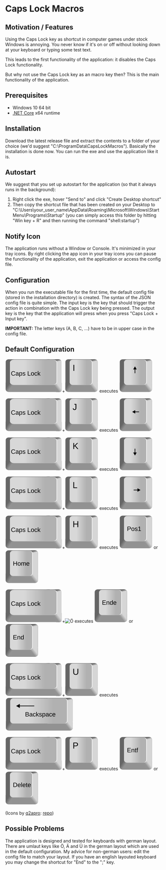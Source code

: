# Caps Lock Macros
## Motivation / Features
Using the Caps Lock key as shortcut in computer games under stock Windows is annoying. You never know if it's on or off without looking down at your keyboard or typing some test text.

This leads to the first functionality of the application: it disables the Caps Lock functionality.

But why not use the Caps Lock key as an macro key then? This is the main functionality of the application.

## Prerequisites

- Windows 10 64 bit
- [.NET Core](https://dotnet.microsoft.com/download) x64 runtime

## Installation

Download the latest release file and extract the contents to a folder of your choice (we'd suggest "C:\ProgramData\CapsLockMacros"). Basically the installation is done now. You can run the exe and use the application like it is.

## Autostart

We suggest that you set up autostart for the application (so that it always runs in the background):

1. Right click the exe, hover "Send to" and click "Create Desktop shortcut"
2. Then copy the shortcut file that has been created on your Desktop to "C:\Users\your_user_name\AppData\Roaming\Microsoft\Windows\Start Menu\Programs\Startup" (you can simply access this folder by hitting "Win key + R" and then running the command "shell:startup")

## Notify Icon

The application runs without a Window or Console. It's minimized in your tray icons. By right clicking the app icon in your tray icons you can pause the functionality of the application, exit the application or access the config file.

## Configuration

When you run the executable file for the first time, the default config file (stored in the installation directory) is created. The syntax of the JSON config file is quite simple. The input key is the key that should trigger the action in combination with the Caps Lock key being pressed. The output key is the key that the application will press when you press "Caps Lock + Input key".

**IMPORTANT:** The letter keys (A, B, C, ...) have to be in upper case in the config file.

## Default Configuration

![capslock](single-keys-blank\capslock.svg)+![I](single-keys-blank\i.svg)	executes	![Up](single-keys-blank/cursor-up.svg)

![capslock](single-keys-blank\capslock.svg)+![J](single-keys-blank\J.svg)	executes	![Left](single-keys-blank\cursor-left.svg)

![capslock](single-keys-blank\capslock.svg)+![K](single-keys-blank\K.svg)	executes	![Down](single-keys-blank\cursor-down.svg)

![capslock](single-keys-blank\capslock.svg)+![L](single-keys-blank\l.svg)	executes	![Right](single-keys-blank\cursor-right.svg)

![capslock](single-keys-blank\capslock.svg)+![H](single-keys-blank\h.svg)	executes	![Pos1](single-keys-blank\pos1.svg) or ![Pos1](single-keys-blank\Home.svg)

![capslock](single-keys-blank\capslock.svg)+![Ö](single-keys-blank\ö.svg)	executes	![Ende](single-keys-blank\ende.svg) or ![End](single-keys-blank\end.svg) 

![capslock](single-keys-blank\capslock.svg)+![U](single-keys-blank\u.svg)	executes	![Backspace](single-keys-blank\backspace.svg)

![capslock](single-keys-blank\capslock.svg)+![P](single-keys-blank\p.svg)	executes	![Entf](single-keys-blank\entf.svg) or ![Delete](single-keys-blank\delete.svg)


(Icons by [q2apro](https://github.com/q2apro): [repo](https://github.com/q2apro/keyboard-keys-speedflips))

## Possible Problems

The application is designed and tested for keyboards with german layout. There are umlaut keys like Ö, Ä and Ü in the german layout which are used in the default configuration. My advice for non-german users: edit the config file to match your layout. If you have an english layouted keyboard you may change the shortcut for "End" to the ";" key. 